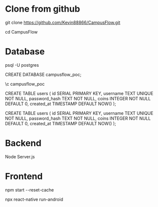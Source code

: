 # Clone from github

git clone https://github.com/Kevin88866/CampusFlow.git

cd CampusFlow

# Database

psql -U postgres

CREATE DATABASE campusflow_poc;

\c campusflow_poc

CREATE TABLE users (
  id SERIAL PRIMARY KEY,
  username TEXT UNIQUE NOT NULL,
  password_hash TEXT NOT NULL,
  coins INTEGER NOT NULL DEFAULT 0,
  created_at TIMESTAMP DEFAULT NOW()
);

CREATE TABLE users (
  id SERIAL PRIMARY KEY,
  username TEXT UNIQUE NOT NULL,
  password_hash TEXT NOT NULL,
  coins INTEGER NOT NULL DEFAULT 0,
  created_at TIMESTAMP DEFAULT NOW()
);

# Backend

Node Server.js

# Frontend

npm start --reset-cache

npx react-native run-android
